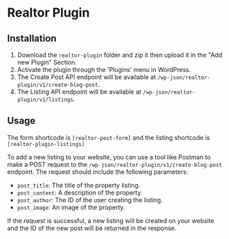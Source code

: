 # Realtor Plugin

## Installation

1. Download the `realtor-plugin` folder and zip it then upload it in the "Add new Plugin" Section.
2. Activate the plugin through the 'Plugins' menu in WordPress.
3. The Create Post API endpoint will be available at `/wp-json/realtor-plugin/v1/create-blog-post`.
4. The Listing API endpoint will be available at `/wp-json/realtor-plugin/v1/listings`.

## Usage

The form shortcode is `[realtor-post-form]` and the listing shortcode is `[realtor-plugin-listings]`


To add a new listing to your website, you can use a tool like Postman to make a POST request to the `/wp-json/realtor-plugin/v1/create-blog-post` endpoint. The request should include the following parameters:

- `post_title`: The title of the property listing.
- `post_content`: A description of the property.
- `post_author`: The ID of the user creating the listing.
- `post_image`: An image of the property.

If the request is successful, a new listing will be created on your website and the ID of the new post will be returned in the response.
